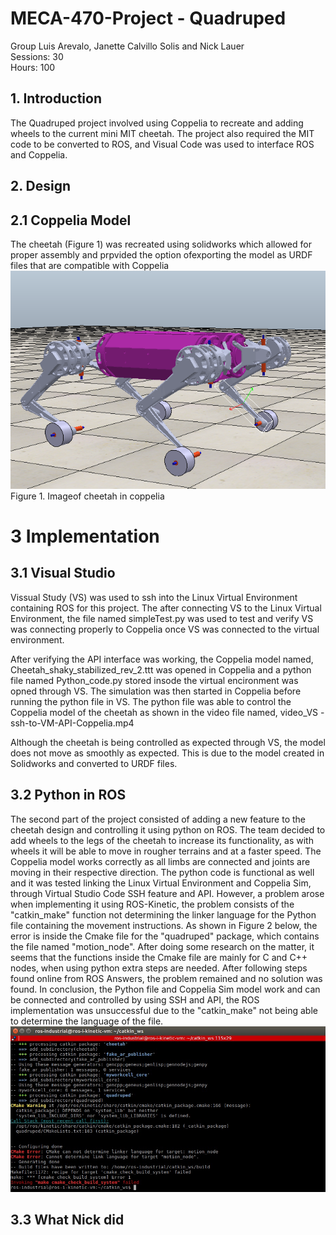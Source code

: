 # MECA-470-Project - Quadruped
Group Luis Arevalo, Janette Calvillo Solis and Nick Lauer <br>
Sessions: 30 <br>
Hours: 100 <br>

## 1. Introduction <br>
The Quadruped project involved using Coppelia to recreate and adding wheels to the current mini MIT cheetah. The project also required the MIT code to be converted to ROS, and Visual Code was used to interface ROS and Coppelia.<br>


## 2. Design <br>
## 2.1 Coppelia Model <br>
The cheetah (Figure 1) was recreated using solidworks which allowed for proper assembly and prpvided the option ofexporting the model as URDF files that are compatible with Coppelia <br>
![](coppelia_cheetah.PNG)<br>
Figure 1. Imageof cheetah in coppelia<br>


# 3 Implementation<br>
## 3.1 Visual Studio<br>
Vissual Study (VS) was used to ssh into the Linux Virtual Environment containing ROS for this project. The after connecting VS to the Linux Virtual Environment, the file named simpleTest.py was used to test and verify VS was connecting properly to Coppelia once VS was connected to the virtual environment. <br>

After verifying the API interface was working, the Coppelia model named, Cheetah_shaky_stabilized_rev_2.ttt was opened in Coppelia and a python file named Python_code.py stored insode the virtual encironment was opned through VS. The simulation was then started in Coppelia before running the python file in VS. The python file was able to control the Coppelia model of the cheetah as shown in the video file named, video_VS - ssh-to-VM-API-Coppelia.mp4

Although the cheetah is being controlled as expected through VS, the model does not move as smoothly as expected. This is due to the model created in Solidworks and converted to URDF files.


## 3.2 Python in ROS <br>
The second part of the project consisted of adding a new feature to the cheetah design and controlling it using python on ROS. The team decided to add wheels to the legs of the cheetah to increase its functionality, as with wheels it will be able to move in rougher terrains and at a faster speed. The Coppelia model works correctly as all limbs are connected and joints are moving in their respective direction. The python code is functional as well and it was tested linking the Linux Virtual Environment and Coppelia Sim, through Virtual Studio Code SSH feature and API. However, a problem arose when implementing it using ROS-Kinetic, the problem consists of the "catkin_make" function not determining the linker language for the Python file containing the movement instructions. As shown in Figure 2 below, the error is inside the Cmake file for the "quadruped" package, which contains the file named "motion_node". After doing some research on the matter, it seems that the functions inside the Cmake file are mainly for C and C++ nodes, when using python extra steps are needed. After following steps found online from ROS Answers, the problem remained and no solution was found. In conclusion, the Python file and Coppelia Sim model work and can be connected and controlled by using SSH and API, the ROS implementation was unsuccessful due to the "catkin_make" not being able to determine the language of the file.<br>
![](ROS_Python.jpg)<br>

## 3.3 What Nick did<br>


